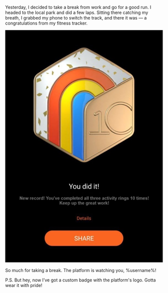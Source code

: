 ﻿Yesterday, I decided to take a break from work and go for a good run. I headed to the local park and did a few laps. Sitting there catching my breath, I grabbed my phone to switch the track, and there it was — a congratulations from my fitness tracker.

![Oh hi](hi.jpg)

So much for taking a break. The platform is watching you, %username%!

P.S. But hey, now I’ve got a custom badge with the platform's logo. Gotta wear it with pride!
